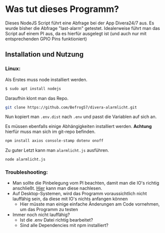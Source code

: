 # Was tut dieses Programm?
Dieses NodeJS Script führt eine Abfrage bei der App Divera24/7 aus. Es wurde bisher die Abfrage "last-alarm" getestet. Idealerweise führt man das Script auf einem PI aus, da es hierfür ausgelegt ist (und auch nur mit entsprechenden GPIO Pins funktioniert)
## Installation und Nutzung
### Linux:
Als Erstes muss node installiert werden.

```bash
$ sudo apt install nodejs
```
Daraufhin klont man das Repo.

```bash
git clone https://github.com/Befrog57/divera-alarmlicht.git
```
Nun kopiert man `.env.dist` nach `.env` und passt die Variablen auf sich an.

Es müssen ebenfalls einige Abhängigkeiten installiert werden. **Achtung** hierfür muss man sich im git-repo befinden.

```bash
npm install axios console-stamp dotenv onoff
```
Zu guter Letzt kann man `alarmlicht.js` ausführen.

```bash
node alarmlicht.js
```

### Troubleshooting:
- Man sollte die Pinbelegung vom PI beachten, damit man die IO's richtig anschließt. [Hier](https://www.elektronik-kompendium.de/sites/raspberry-pi/1907101.html) kann man diese nachlesen.
- Auf Desktop-Systemen, wird das Programm voraussichtlich nicht lauffähig sein, da diese mit IO's nichts anfangen können
  - Hier müsste man einige einfache Änderungen am Code vornehmen, um das Programm zu testen
- Immer noch nicht lauffähig?
  - Ist die .env Datei richtig bearbeitet?
  - Sind alle Dependencies mit npm installiert?
